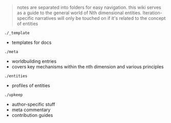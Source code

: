 > notes are separated into folders for easy navigation. 
> this wiki serves as a guide to the general world of Nth dimensional entities. Iteration-specific narratives will only be touched on if it's related to the concept of entities

`./_template`
- templates for docs

`./meta`
- worldbuilding entries
- covers key mechanisms within the nth dimension and various principles

`./entities`
- profiles of entities

`./upkeep`
- author-specific stuff
- meta commentary
- contribution guides